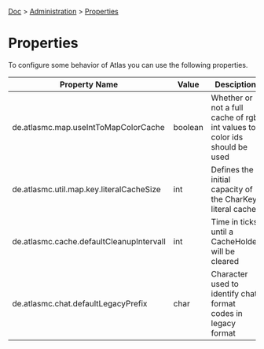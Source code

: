[Doc](doc.md) > [Administration](doc.md#administration) > [Properties]()

# Properties

To configure some behavior of Atlas you can use the following properties.

| Property Name                            | Value   | Desciption                                                                | Default |
|------------------------------------------|---------|---------------------------------------------------------------------------|---------|
| de.atlasmc.map.useIntToMapColorCache     | boolean | Whether or not a full cache of rgb int values to color ids should be used | true    |
| de.atlasmc.util.map.key.literalCacheSize | int     | Defines the initial capacity of the CharKey literal cache                 | 512     |
| de.atlasmc.cache.defaultCleanupIntervall | int     | Time in ticks until a CacheHolder will be cleared                         | 6000    |
| de.atlasmc.chat.defaultLegacyPrefix      | char    | Character used to identify chat format codes in legacy format             | §       |